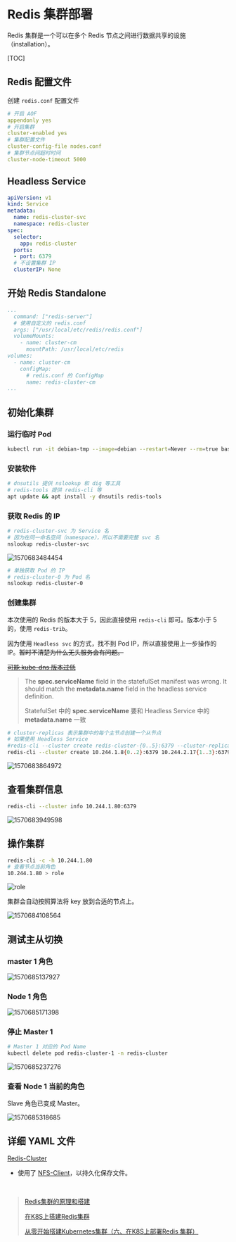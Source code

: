# Redis 集群部署

Redis 集群是一个可以在多个 Redis 节点之间进行数据共享的设施（installation）。

[TOC]

## Redis 配置文件

创建 `redis.conf` 配置文件

```yaml
# 开启 AOF
appendonly yes
# 开启集群
cluster-enabled yes
# 集群配置文件
cluster-config-file nodes.conf
# 集群节点间超时时间
cluster-node-timeout 5000
```

## Headless Service

```yaml
apiVersion: v1
kind: Service
metadata:
  name: redis-cluster-svc
  namespace: redis-cluster
spec:
  selector:
    app: redis-cluster
  ports:
  - port: 6379
  # 不设置集群 IP 
  clusterIP: None
```

## 开始 Redis Standalone

```yaml
...
  command: ["redis-server"]
  # 使用自定义的 redis.conf
  args: ["/usr/local/etc/redis/redis.conf"]
  volumeMounts:
    - name: cluster-cm
      mountPath: /usr/local/etc/redis
volumes:
  - name: cluster-cm
    configMap:
      # redis.conf 的 ConfigMap
      name: redis-cluster-cm
...
```

## 初始化集群

### 运行临时 Pod

```bash
kubectl run -it debian-tmp --image=debian --restart=Never --rm=true bash -n redis-cluster
```

### 安装软件

```bash
# dnsutils 提供 nslookup 和 dig 等工具
# redis-tools 提供 redis-cli 等
apt update && apt install -y dnsutils redis-tools
```

### 获取 Redis 的 IP

```bash
# redis-cluster-svc 为 Service 名
# 因为在同一命名空间（namespace），所以不需要完整 svc 名
nslookup redis-cluster-svc
```

![1570683484454](1570683484454.png)

```bash
# 单独获取 Pod 的 IP
# redis-cluster-0 为 Pod 名
nslookup redis-cluster-0
```

### 创建集群

本次使用的 Redis 的版本大于 5，因此直接使用 `redis-cli` 即可。版本小于 5 的，使用 `redis-trib`。

因为使用 `Headless svc` 的方式，找不到 Pod IP，所以直接使用上一步操作的 IP。~~暂时不清楚为什么无头服务会有问题。~~

~~[可能 kube-dns 版本过低](https://github.com/kubernetes/kubernetes/issues/45779)~~

> The **spec.serviceName** field in the statefulSet manifest was wrong. It should match the **metadata.name** field in the headless service definition.
>
> StatefulSet 中的 **spec.serviceName** 要和 Headless Service 中的 **metadata.name** 一致

```bash
# cluster-replicas 表示集群中的每个主节点创建一个从节点
# 如果使用 Headless Service
#redis-cli --cluster create redis-cluster-{0..5}:6379 --cluster-replicas 1
redis-cli --cluster create 10.244.1.8{0..2}:6379 10.244.2.17{1..3}:6379 --cluster-replicas 1
```

![1570683864972](1570683864972.png)

## 查看集群信息

```bash
redis-cli --cluster info 10.244.1.80:6379
```

![1570683949598](1570683949598.png)

## 操作集群

```bash
redis-cli -c -h 10.244.1.80
# 查看节点当前角色
10.244.1.80 > role
```

![role](1570684121864.png)

集群会自动按照算法将 key 放到合适的节点上。

![1570684108564](1570684108564.png)

## 测试主从切换

### master 1 角色

![1570685137927](1570685137927.png)

### Node 1 角色

![1570685171398](1570685171398.png)

### 停止 Master 1

```bash
# Master 1 对应的 Pod Name
kubectl delete pod redis-cluster-1 -n redis-cluster
```

![1570685237276](1570685237276.png)

### 查看 Node 1 当前的角色

Slave 角色已变成 Master。

![1570685318685](1570685318685.png)

## 详细 YAML 文件

[Redis-Cluster](https://github.com/opsxin/k8s-yaml/tree/master/Redis-Cluster)

- 使用了 [NFS-Client](https://github.com/opsxin/k8s-yaml/tree/master/NFS-Client)，以持久化保存文件。

<br/>

> [Redis集群的原理和搭建](https://www.jianshu.com/p/c869feb5581d)
>
> [在K8S上搭建Redis集群](https://juejin.im/post/5c989ff2f265da60f206ffe4)
>
> [从零开始搭建Kubernetes集群（六、在K8S上部署Redis 集群）](https://www.jianshu.com/p/65c4baadf5d9)
